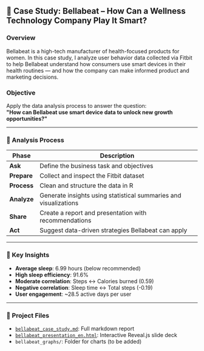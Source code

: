 ## 🧠 Case Study: Bellabeat – How Can a Wellness Technology Company Play It Smart?

### Overview
Bellabeat is a high-tech manufacturer of health-focused products for women. In this case study, I analyze user behavior data collected via Fitbit to help Bellabeat understand how consumers use smart devices in their health routines — and how the company can make informed product and marketing decisions.

### Objective
Apply the data analysis process to answer the question:  
**"How can Bellabeat use smart device data to unlock new growth opportunities?"**

---

### 🧪 Analysis Process

| Phase     | Description |
|-----------|-------------|
| **Ask**       | Define the business task and objectives |
| **Prepare**   | Collect and inspect the Fitbit dataset |
| **Process**   | Clean and structure the data in R |
| **Analyze**   | Generate insights using statistical summaries and visualizations |
| **Share**     | Create a report and presentation with recommendations |
| **Act**       | Suggest data-driven strategies Bellabeat can apply |

---

### 📌 Key Insights

- **Average sleep**: 6.99 hours (below recommended)
- **High sleep efficiency**: 91.6%
- **Moderate correlation**: Steps ↔ Calories burned (0.59)
- **Negative correlation**: Sleep time ↔ Total steps (-0.19)
- **User engagement**: ~28.5 active days per user

---

### 📁 Project Files

- [`bellabeat_case_study.md`](./bellabeat_case_study.md): Full markdown report
- [`bellabeat_presentation_en.html`](./bellabeat_presentation_en.html): Interactive Reveal.js slide deck
- `bellabeat_graphs/`: Folder for charts (to be added)
